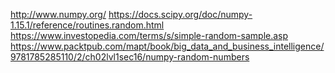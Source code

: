 
http://www.numpy.org/
https://docs.scipy.org/doc/numpy-1.15.1/reference/routines.random.html
https://www.investopedia.com/terms/s/simple-random-sample.asp
https://www.packtpub.com/mapt/book/big_data_and_business_intelligence/9781785285110/2/ch02lvl1sec16/numpy-random-numbers
